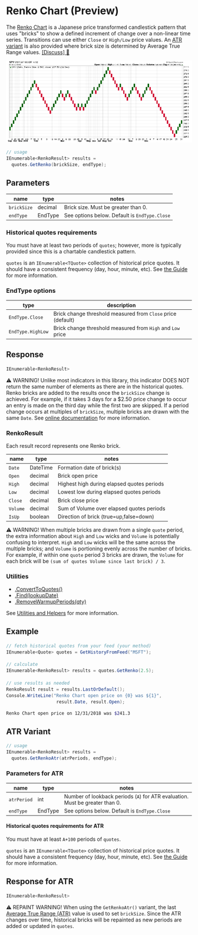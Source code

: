# Renko Chart (Preview)

The [Renko Chart](https://www.investopedia.com/terms/r/renkochart.asp) is a Japanese price transformed candlestick pattern that uses "bricks" to show a defined increment of change over a non-linear time series.  Transitions can use either `Close` or `High/Low` price values.  An [ATR variant](#atr-variant) is also provided where brick size is determined by Average True Range values.
[[Discuss] :speech_balloon:](https://github.com/DaveSkender/Stock.Indicators/discussions/478 "Community discussion about this indicator")

![image](chart.png)

```csharp
// usage
IEnumerable<RenkoResult> results =
  quotes.GetRenko(brickSize, endType);
```

## Parameters

| name | type | notes
| -- |-- |--
| `brickSize` | decimal | Brick size.  Must be greater than 0.
| `endType` | EndType | See options below.  Default is `EndType.Close`

### Historical quotes requirements

You must have at least two periods of `quotes`; however, more is typically provided since this is a chartable candlestick pattern.

`quotes` is an `IEnumerable<TQuote>` collection of historical price quotes.  It should have a consistent frequency (day, hour, minute, etc).  See [the Guide](../../docs/GUIDE.md#historical-quotes) for more information.

### EndType options

| type | description
|-- |--
| `EndType.Close` | Brick change threshold measured from `Close` price (default)
| `EndType.HighLow` | Brick change threshold measured from `High` and `Low` price

## Response

```csharp
IEnumerable<RenkoResult>
```

:warning: WARNING!  Unlike most indicators in this library, this indicator DOES NOT return the same number of elements as there are in the historical quotes.  Renko bricks are added to the results once the `brickSize` change is achieved.  For example, if it takes 3 days for a $2.50 price change to occur an entry is made on the third day while the first two are skipped.  If a period change occurs at multiples of `brickSize`, multiple bricks are drawn with the same `Date`.  See [online documentation](https://www.investopedia.com/terms/r/renkochart.asp) for more information.

### RenkoResult

Each result record represents one Renko brick.

| name | type | notes
| -- |-- |--
| `Date` | DateTime | Formation date of brick(s)
| `Open` | decimal | Brick open price
| `High` | decimal | Highest high during elapsed quotes periods
| `Low` | decimal | Lowest low during elapsed quotes periods
| `Close` | decimal | Brick close price
| `Volume` | decimal | Sum of Volume over elapsed quotes periods
| `IsUp` | boolean | Direction of brick (true=up,false=down)

:warning: WARNING! When multiple bricks are drawn from a single `quote` period, the extra information about `High` and `Low` wicks and `Volume` is potentially confusing to interpret.  `High` and `Low` wicks will be the same across the multiple bricks; and `Volume` is portioning evenly across the number of bricks.  For example, if within one `quote` period 3 bricks are drawn, the `Volume` for each brick will be `(sum of quotes Volume since last brick) / 3`.

### Utilities

- [.ConvertToQuotes()](../../docs/UTILITIES.md#convert-to-quotes)
- [.Find(lookupDate)](../../docs/UTILITIES.md#find-indicator-result-by-date)
- [.RemoveWarmupPeriods(qty)](../../docs/UTILITIES.md#remove-warmup-periods)

See [Utilities and Helpers](../../docs/UTILITIES.md#content) for more information.

## Example

```csharp
// fetch historical quotes from your feed (your method)
IEnumerable<Quote> quotes = GetHistoryFromFeed("MSFT");

// calculate
IEnumerable<RenkoResult> results = quotes.GetRenko(2.5);

// use results as needed
RenkoResult result = results.LastOrDefault();
Console.WriteLine("Renko Chart open price on {0} was ${1}",
                   result.Date, result.Open);
```

```bash
Renko Chart open price on 12/31/2018 was $241.3
```

## ATR Variant

```csharp
// usage
IEnumerable<RenkoResult> results =
  quotes.GetRenkoAtr(atrPeriods, endType);
```

### Parameters for ATR

| name | type | notes
| -- |-- |--
| `atrPeriod` | int | Number of lookback periods (`A`) for ATR evaluation.  Must be greater than 0.
| `endType` | EndType | See options below.  Default is `EndType.Close`

#### Historical quotes requirements for ATR

You must have at least `A+100` periods of `quotes`.

`quotes` is an `IEnumerable<TQuote>` collection of historical price quotes.  It should have a consistent frequency (day, hour, minute, etc).  See [the Guide](../../docs/GUIDE.md#historical-quotes) for more information.

## Response for ATR

```csharp
IEnumerable<RenkoResult>
```

:warning: REPAINT WARNING!  When using the `GetRenkoAtr()` variant, the last [Average True Range (ATR)](../Atr#content) value is used to set `brickSize`.  Since the ATR changes over time, historical bricks will be repainted as new periods are added or updated in `quotes`.
